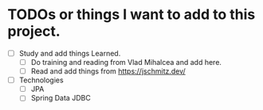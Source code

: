 # TODOs or things I want to add to this project.

- [ ] Study and add things Learned.
  - [ ] Do training and reading from Vlad Mihalcea and add here.
  - [ ] Read and add things from https://jschmitz.dev/
- [ ] Technologies
  - [ ] JPA
  - [ ] Spring Data JDBC